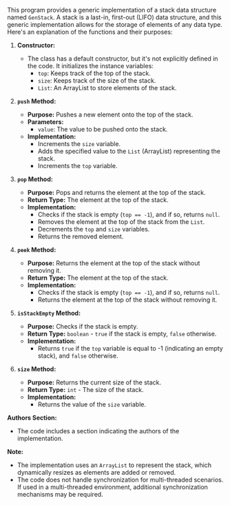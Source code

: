 This program provides a generic implementation of a stack data structure named `GenStack`. A stack is a last-in, first-out (LIFO) data structure, and this generic implementation allows for the storage of elements of any data type. Here's an explanation of the functions and their purposes:

1. **Constructor:**
   - The class has a default constructor, but it's not explicitly defined in the code. It initializes the instance variables:
     - `top`: Keeps track of the top of the stack.
     - `size`: Keeps track of the size of the stack.
     - `List`: An ArrayList to store elements of the stack.

2. **`push` Method:**
   - **Purpose:** Pushes a new element onto the top of the stack.
   - **Parameters:**
     - `value`: The value to be pushed onto the stack.
   - **Implementation:**
     - Increments the `size` variable.
     - Adds the specified value to the `List` (ArrayList) representing the stack.
     - Increments the `top` variable.

3. **`pop` Method:**
   - **Purpose:** Pops and returns the element at the top of the stack.
   - **Return Type:** The element at the top of the stack.
   - **Implementation:**
     - Checks if the stack is empty (`top == -1`), and if so, returns `null`.
     - Removes the element at the top of the stack from the `List`.
     - Decrements the `top` and `size` variables.
     - Returns the removed element.

4. **`peek` Method:**
   - **Purpose:** Returns the element at the top of the stack without removing it.
   - **Return Type:** The element at the top of the stack.
   - **Implementation:**
     - Checks if the stack is empty (`top == -1`), and if so, returns `null`.
     - Returns the element at the top of the stack without removing it.

5. **`isStackEmpty` Method:**
   - **Purpose:** Checks if the stack is empty.
   - **Return Type:** `boolean` - `true` if the stack is empty, `false` otherwise.
   - **Implementation:**
     - Returns `true` if the `top` variable is equal to -1 (indicating an empty stack), and `false` otherwise.

6. **`size` Method:**
   - **Purpose:** Returns the current size of the stack.
   - **Return Type:** `int` - The size of the stack.
   - **Implementation:**
     - Returns the value of the `size` variable.

**Authors Section:**
   - The code includes a section indicating the authors of the implementation.

**Note:**
   - The implementation uses an `ArrayList` to represent the stack, which dynamically resizes as elements are added or removed.
   - The code does not handle synchronization for multi-threaded scenarios. If used in a multi-threaded environment, additional synchronization mechanisms may be required.
